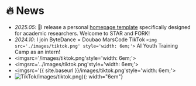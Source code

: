 # 🔥 News

- *2025.05*: 🎉I release a personal [homepage template](https://github.com/yuchaozhi/yuchaozhi.github.io) specifically designed for academic researchers. Welcome to STAR and FORK!
- *2024.10*: I join ByteDance × Doubao MarsCode TikTok `<img src='./images/tiktok.png' style='width: 6em;'>` AI Youth Training Camp as an intern!
- <imgsrc='/images/tiktok.png'style='width: 6em;'>
- <imgsrc='../images/tiktok.png'style='width: 6em;'>
- <imgsrc='{{ site.baseurl }}/images/tiktok.png'style='width: 6em;'>
- ![TikTok]()/images/tiktok.png){: width="6em"}
